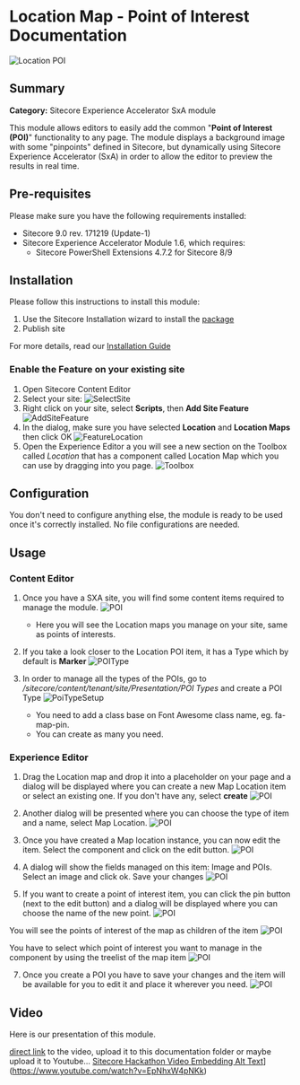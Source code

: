 
# Location Map - Point of Interest Documentation

![Location POI](images/LocationPOI.png?raw=true "Location POI")

## Summary

**Category:** Sitecore Experience Accelerator SxA module

This module allows editors to easily add the common "**Point of Interest (POI)**" functionality to any page. The module displays a background image with some "pinpoints" defined in Sitecore, but dynamically using Sitecore Experience Accelerator (SxA) in order to allow the editor to preview the results in real time.

## Pre-requisites

Please make sure you have the following requirements installed:

- Sitecore 9.0 rev. 171219 (Update-1)
- Sitecore Experience Accelerator Module 1.6, which requires:
	- Sitecore PowerShell Extensions 4.7.2 for Sitecore 8/9

## Installation

Please follow this instructions to install this module:

1. Use the Sitecore Installation wizard to install the [package](#link-to-package)
2. Publish site

For more details, read our [Installation Guide](documentation/Installation_Guide.md)

### Enable the Feature on your existing site
1. Open Sitecore Content Editor
2. Select your site:
	![SelectSite](images/SelectSite.PNG?raw=true "SelectSite")
3. Right click on your site, select **Scripts**, then **Add Site Feature**
	![AddSiteFeature](images/AddSiteFeature.PNG?raw=true "AddSiteFeature")
4.  In the dialog, make sure you have selected **Location** and **Location Maps** then click OK
	![FeatureLocation](images/FeatureLocation.PNG?raw=true "FeatureLocation")
5. Open the Experience Editor a you will see a new section on the Toolbox called *Location* that has a component called Location Map which you can use by dragging into you page.
	![Toolbox](images/Toolbox.png?raw=true "Toolbox")


## Configuration

You don't need to configure anything else, the module is ready to be used once it's correctly installed.
No file configurations are needed. 


## Usage

### Content Editor
1. Once you have a SXA site, you will find some content items required to manage the module.
![POI](images/ExperienceEditor5.png?raw=true "POI")
	- Here you will see the Location maps you manage on your site, same as points of interests. 

2. If you take a look closer to the Location POI item, it has a Type which by default is **Marker** 
![POIType](images/POIType.png?raw=true "POIType")

3. In order to manage all the types of the POIs, go to */sitecore/content/tenant/site/Presentation/POI Types* and create a POI Type
![PoiTypeSetup](images/PoiTypeSetup.png?raw=true "PoiTypeSetup")
	- You need to add a class base on Font Awesome class name, eg. fa-map-pin. 
	- You can create as many you need. 

### Experience Editor
1. Drag the Location map and drop it into a placeholder on your page and a dialog will be displayed where you can create a new Map Location item or select an existing one. If you don't have any, select **create** 
![POI](images/ExperienceEditor1.png?raw=true "POI")

2. Another dialog will be presented where you can choose the type of item and a name, select Map Location. 
![POI](images/ExperienceEditor2.png?raw=true "POI")

3. Once you have created a Map location instance, you can now edit the item. Select the component and click on the edit button.
![POI](images/ExperienceEditor3.png?raw=true "POI")

4. A dialog will show the fields managed on this item: Image and POIs. Select an image and click ok. Save your changes 
![POI](images/ExperienceEditor4.png?raw=true "POI")

5. If you want to create a point of interest item, you can click the pin button (next to the edit button) and a dialog will be displayed where you can choose the name of the new point. 
![POI](images/ExperienceEditor51.png?raw=true "POI")

You will see the points of interest of the map as children of the item
![POI](images/ExperienceEditor5.png?raw=true "POI")

You have to select which point of interest you want to manage in the component by using the treelist of the map item
 ![POI](images/ExperienceEditor6.png?raw=true "POI")

7. Once you create a POI you have to save your changes and the item will be available for you to edit it and place it wherever you need. 
![POI](images/ExperienceEditor7.png?raw=true "POI")

## Video

Here is our presentation of this module.

[direct link](https://www.youtube.com/watch?v=EpNhxW4pNKk) to the video, upload it to this documentation folder or maybe upload it to Youtube...
[Sitecore Hackathon Video Embedding Alt Text](https://img.youtube.com/vi/EpNhxW4pNKk/0.jpg)](https://www.youtube.com/watch?v=EpNhxW4pNKk)
